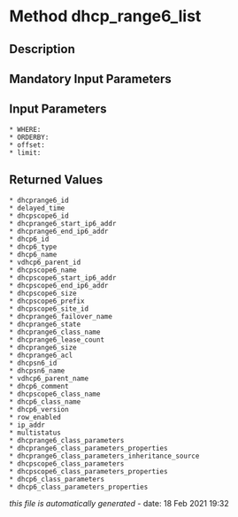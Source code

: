 # Method dhcp_range6_list

## Description
	

## Mandatory Input Parameters

## Input Parameters
	* WHERE:
	* ORDERBY:
	* offset:
	* limit:

## Returned Values
	* dhcprange6_id
	* delayed_time
	* dhcpscope6_id
	* dhcprange6_start_ip6_addr
	* dhcprange6_end_ip6_addr
	* dhcp6_id
	* dhcp6_type
	* dhcp6_name
	* vdhcp6_parent_id
	* dhcpscope6_name
	* dhcpscope6_start_ip6_addr
	* dhcpscope6_end_ip6_addr
	* dhcpscope6_size
	* dhcpscope6_prefix
	* dhcpscope6_site_id
	* dhcprange6_failover_name
	* dhcprange6_state
	* dhcprange6_class_name
	* dhcprange6_lease_count
	* dhcprange6_size
	* dhcprange6_acl
	* dhcpsn6_id
	* dhcpsn6_name
	* vdhcp6_parent_name
	* dhcp6_comment
	* dhcpscope6_class_name
	* dhcp6_class_name
	* dhcp6_version
	* row_enabled
	* ip_addr
	* multistatus
	* dhcprange6_class_parameters
	* dhcprange6_class_parameters_properties
	* dhcprange6_class_parameters_inheritance_source
	* dhcpscope6_class_parameters
	* dhcpscope6_class_parameters_properties
	* dhcp6_class_parameters
	* dhcp6_class_parameters_properties


*this file is automatically generated* - date: 18 Feb 2021 19:32